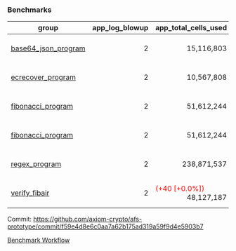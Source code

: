 ### Benchmarks
| group | app_log_blowup | app_total_cells_used | app_total_cycles | app_total_proof_time_ms | leaf_log_blowup | leaf_total_cells_used | leaf_total_cycles | leaf_total_proof_time_ms | max_segment_length | instance | alloc |
|---|---|---|---|---|---|---|---|---|---|---|---|
| [ base64_json_program ](https://github.com/axiom-crypto/afs-prototype/blob/gh-pages/benchmarks-pr/984/individual/base64_json-f59e4d8e6c0aa7a62b175ad319a59f9d4e5903b7.md) | <div style='text-align: right'> 2 </div>  | <div style='text-align: right'> 15,116,803 </div>  | <span style='color: red'>(+217,347 [+100.0%])</span><div style='text-align: right'> 434,694 </div>  | <span style='color: red'>(+36.0 [+1.9%])</span><div style='text-align: right'> 1,957.0 </div>  | <div style='text-align: right'> - </div>  | <div style='text-align: right'> - </div>  | <div style='text-align: right'> - </div>  | <div style='text-align: right'> - </div>  | 1048476 | 64cpu-linux-arm64 | mimalloc |
| [ ecrecover_program ](https://github.com/axiom-crypto/afs-prototype/blob/gh-pages/benchmarks-pr/984/individual/ecrecover-f59e4d8e6c0aa7a62b175ad319a59f9d4e5903b7.md) | <div style='text-align: right'> 2 </div>  | <div style='text-align: right'> 10,567,808 </div>  | <span style='color: red'>(+106,444 [+100.0%])</span><div style='text-align: right'> 212,888 </div>  | <span style='color: red'>(+113.0 [+6.3%])</span><div style='text-align: right'> 1,901.0 </div>  | <div style='text-align: right'> - </div>  | <div style='text-align: right'> - </div>  | <div style='text-align: right'> - </div>  | <div style='text-align: right'> - </div>  | 1048476 | 64cpu-linux-arm64 | mimalloc |
| [ fibonacci_program ](https://github.com/axiom-crypto/afs-prototype/blob/gh-pages/benchmarks-pr/984/individual/fibonacci-f59e4d8e6c0aa7a62b175ad319a59f9d4e5903b7.md) | <div style='text-align: right'> 2 </div>  | <div style='text-align: right'> 51,612,244 </div>  | <div style='text-align: right'> 3,000,274 </div>  | <span style='color: green'>(-656.0 [-11.2%])</span><div style='text-align: right'> 5,202.0 </div>  | <div style='text-align: right'> - </div>  | <div style='text-align: right'> - </div>  | <div style='text-align: right'> - </div>  | <div style='text-align: right'> - </div>  | 1048476 | 64cpu-linux-arm64 | mimalloc |
| [ fibonacci_program ](https://github.com/axiom-crypto/afs-prototype/blob/gh-pages/benchmarks-pr/984/individual/fibonacci-f59e4d8e6c0aa7a62b175ad319a59f9d4e5903b7.md) | <div style='text-align: right'> 2 </div>  | <div style='text-align: right'> 51,612,244 </div>  | <div style='text-align: right'> 3,000,274 </div>  | <span style='color: green'>(-656.0 [-11.2%])</span><div style='text-align: right'> 5,202.0 </div>  | <div style='text-align: right'> - </div>  | <div style='text-align: right'> - </div>  | <div style='text-align: right'> - </div>  | <div style='text-align: right'> - </div>  | 1048476 | 64cpu-linux-arm64 | mimalloc |
| [ regex_program ](https://github.com/axiom-crypto/afs-prototype/blob/gh-pages/benchmarks-pr/984/individual/regex-f59e4d8e6c0aa7a62b175ad319a59f9d4e5903b7.md) | <div style='text-align: right'> 2 </div>  | <div style='text-align: right'> 238,871,537 </div>  | <span style='color: red'>(+4,190,904 [+100.0%])</span><div style='text-align: right'> 8,381,808 </div>  | <span style='color: green'>(-533.0 [-3.2%])</span><div style='text-align: right'> 16,011.0 </div>  | <div style='text-align: right'> - </div>  | <div style='text-align: right'> - </div>  | <div style='text-align: right'> - </div>  | <div style='text-align: right'> - </div>  | 1048476 | 64cpu-linux-arm64 | mimalloc |
| [ verify_fibair ](https://github.com/axiom-crypto/afs-prototype/blob/gh-pages/benchmarks-pr/984/individual/verify_fibair-f59e4d8e6c0aa7a62b175ad319a59f9d4e5903b7.md) | <div style='text-align: right'> 2 </div>  | <span style='color: red'>(+40 [+0.0%])</span><div style='text-align: right'> 48,127,187 </div>  | <span style='color: red'>(+198,632 [+100.0%])</span><div style='text-align: right'> 397,214 </div>  | <span style='color: green'>(-47.0 [-1.6%])</span><div style='text-align: right'> 2,919.0 </div>  | <div style='text-align: right'> - </div>  | <div style='text-align: right'> - </div>  | <div style='text-align: right'> - </div>  | <div style='text-align: right'> - </div>  | 1048476 | 64cpu-linux-arm64 | mimalloc |


Commit: https://github.com/axiom-crypto/afs-prototype/commit/f59e4d8e6c0aa7a62b175ad319a59f9d4e5903b7

[Benchmark Workflow](https://github.com/axiom-crypto/afs-prototype/actions/runs/12288969113)
